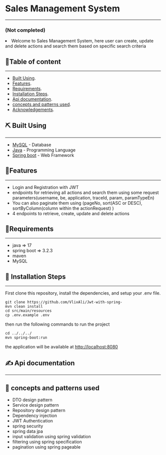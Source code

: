 # Sales Management System
<p align="center">
</p>

---
### (Not completed)
<li> Welcome to Sales Management System, here user can create, update and delete actions and search them based on specific search criteria</li>

##  📝Table of content

---
- [Built Using](#built).
- [Features](#features).
- [Requirements](#requirements).
- [Installation Steps](#installation).
- [Api documentation](#api).
- [concepts and patterns used](#concepts).
- [Acknowledgements](#acknowledgements).


## ⛏️ Built Using <a name = "built"></a>

---
- [MySQL](https://www.mongodb.com/) - Database
- [Java](https://docs.oracle.com/en/java/) - Programming Language
- [Spring boot](https://spring.io/projects/spring-boot) - Web Framework

## 🧐Features <a name = "features"></a>

---
- Login and Registration with JWT
- endpoints for retrieving all actions and search them using some request parameters(username, be, application, traceId, param, paramTypeEn)
- You can also paginate them using (pageNo, sort(ASC or DESC), sortByColumn(column within the actionRequest) )
- 4 endpoints to retrieve, create, update and delete actions

## 🔧Requirements <a name = "requirements"></a>

---
- java => 17
- spring boot => 3.2.3
- maven
- MySQL

## 🚀 Installation Steps <a name = "installation"></a>

---
First clone this repository, install the dependencies, and setup your .env file.

````
git clone https://github.com/VlixAli/Jwt-with-spring-
mvn clean install
cd src/main/resources
cp .env.example .env
````

then run the following commands to run the project

````
cd ../../../
mvn spring-boot:run
````

the application will be available at [http://localhost:8080](http://localhost:8080)




## ✍️ Api documentation <a name = "api"></a>

---
## 🎈 concepts and patterns used <a name = "concepts"></a>
- DTO design pattern
- Service design pattern
- Repository design pattern
- Dependency injection
- JWT Authentication
- spring security
- spring data jpa
- input validation using spring validation
- filtering using spring specification
- pagination using spring pageable
